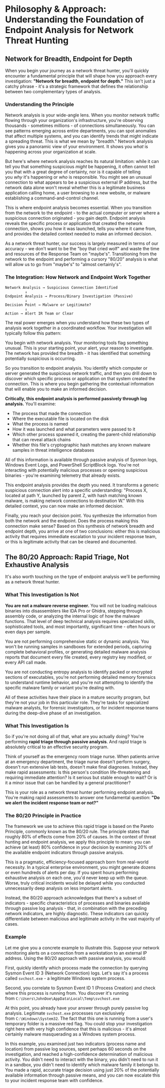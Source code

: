 # Philosophy & Approach: Understanding the Foundation of Endpoint Analysis for Network Threat Hunting

## Network for Breadth, Endpoint for Depth

When you begin your journey as a network threat hunter, you'll quickly encounter a fundamental principle that will shape how you approach every investigation: **"Network for breadth, endpoint for depth."** This isn't just a catchy phrase - it's a strategic framework that defines the relationship between two complementary types of analysis.

### Understanding the Principle

Network analysis is your wide-angle lens. When you monitor network traffic flowing through your organization's infrastructure, you're observing thousands - sometimes millions - of connections simultaneously. You can see patterns emerging across entire departments, you can spot anomalies that affect multiple systems, and you can identify trends that might indicate a spreading threat. This is what we mean by "breadth." Network analysis gives you a panoramic view of your environment. It shows you _what_ is happening across your organization at scale.

But here's where network analysis reaches its natural limitation: while it can tell you that something suspicious _might_ be happening, it often cannot tell you that with a great degree of certainty, nor is it capable of telling you _why_ it's happening or _who_ is responsible. You might see an unusual connection to what appears to be a suspicious external IP address, but the network data alone won't reveal whether this is a legitimate business application calling home, a user browsing to a new website, or malware establishing a command-and-control channel.

This is where endpoint analysis becomes essential. When you transition from the network to the endpoint - to the actual computer or server where a suspicious connection originated - you gain depth. Endpoint analysis reveals the specific process or application that created the network connection, shows you how it was launched, tells you where it came from, and provides the detailed context needed to make an informed decision.

As a network threat hunter, our success is largely measured in terms of our accuracy - we don't want to be the "boy that cried wolf" and waste the time and resources of the Response Team on "maybe's". Transitioning from the network to the endpoint and performing a cursory "80/20" analysis is what will allow us to go from "maybe's" to "almost certainly's".

### The Integration: How Network and Endpoint Work Together

```
Network Analysis → Suspicious Connection Identified
         ↓
Endpoint Analysis → Process/Binary Investigation (Passive)
         ↓
Decision Point → Malware or Legitimate?
         ↓
Action → Alert IR Team or Clear
```

The real power emerges when you understand how these two types of analysis work together in a coordinated workflow. Your investigation will typically follow this pattern:

You begin with network analysis. Your monitoring tools flag something unusual. This is your starting point, your alert, your reason to investigate. The network has provided the breadth - it has identified that something potentially suspicious is occurring.

So you transition to endpoint analysis. You identify which computer or server generated the suspicious network traffic, and then you drill down to discover which specific process or application on that system created the connection. This is where you begin gathering the contextual information that will enable you to make an informed decision.

**Critically, this endpoint analysis is performed passively through log analysis.** You'll examine:

- The process that made the connection
- Where the executable file is located on the disk
- What the process is named
- How it was launched and what parameters were passed to it
- Which other process spawned it, creating the parent-child relationship that can reveal attack chains
- Whether this file's cryptographic hash matches any known malware samples in threat intelligence databases

All of this information is available through passive analysis of Sysmon logs, Windows Event Logs, and PowerShell ScriptBlock logs. You're not interacting with potentially malicious processes or opening suspicious binaries - you're examining telemetry that already exists.

This endpoint analysis provides the depth you need. It transforms a generic suspicious connection alert into a specific understanding: "Process X, located at path Y, launched by parent Z, with hash matching known malware, is making network connections to destination W." With this detailed context, you can now make an informed decision.

Finally, you reach your decision point. You synthesize the information from both the network and the endpoint. Does the process making this connection make sense? Based on this synthesis of network breadth and endpoint depth, you arrive at one of two conclusions: either this is malicious activity that requires immediate escalation to your incident response team, or this is legitimate activity that can be cleared and documented.


## The 80/20 Approach: Rapid Triage, Not Exhaustive Analysis

It's also worth touching on the type of endpoint analysis we'll be performing as a network threat hunter.

### What This Investigation Is Not

**You are not a malware reverse engineer.** You will not be loading malicious binaries into disassemblers like IDA Pro or Ghidra, stepping through assembly code, or analyzing the internal logic of how the malware functions. That level of deep technical analysis requires specialized skills, sophisticated tools, and most importantly, significant time - often hours or even days per sample.

You are not performing comprehensive static or dynamic analysis. You won't be running samples in sandboxes for extended periods, capturing complete behavioral profiles, or generating detailed malware analysis reports that document every file created, every registry key modified, or every API call made.

You are not conducting entropy analysis to identify packed or encrypted sections of executables, you're not performing detailed memory forensics to understand runtime behavior, and you're not attempting to identify the specific malware family or variant you're dealing with.

All of these activities have their place in a mature security program, but they're not your job in this particular role. They're tasks for specialized malware analysts, for forensic investigators, or for incident response teams during the deep-dive phase of an investigation.

### What This Investigation Is

So if you're not doing all of that, what are you actually doing? You're performing **rapid triage through passive analysis**. And rapid triage is absolutely critical to an effective security program.

Think of yourself as the emergency room triage nurse. When patients arrive at an emergency department, the triage nurse doesn't perform surgery, doesn't run extensive lab tests, doesn't make final diagnoses. Instead, they make rapid assessments: Is this person's condition life-threatening and requiring immediate attention? Is it serious but stable enough to wait? Or is it a minor issue that can be handled by a general practitioner?

This is your role as a network threat hunter performing endpoint analysis. You're making rapid assessments to answer one fundamental question: **"Do we alert the incident response team or not?"**

### The 80/20 Principle in Practice

The framework we use to achieve this rapid triage is based on the Pareto Principle, commonly known as the 80/20 rule. The principle states that roughly 80% of effects come from 20% of causes. In the context of threat hunting and endpoint analysis, we apply this principle to mean: you can achieve (at least) 80% confidence in your decision by examining 20% of the available endpoint indicators through passive analysis.

This is a pragmatic, efficiency-focused approach born from real-world necessity. In a typical enterprise environment, you might generate dozens or even hundreds of alerts per day. If you spent hours performing exhaustive analysis on each one, you'd never keep up with the queue. Worse, truly critical incidents would be delayed while you conducted unnecessarily deep analysis on less important alerts.

Instead, the 80/20 approach acknowledges that there's a subset of indicators - specific characteristics of processes and binaries available through passive log analysis - that, in combination with the preceding network indicators, are highly diagnostic. These indicators can quickly differentiate between malicious and legitimate activity in the vast majority of cases.

### Example

Let me give you a concrete example to illustrate this. Suppose your network monitoring alerts on a connection from a workstation to an external IP address. Using the 80/20 approach with passive analysis, you would:

First, quickly identify which process made the connection by querying Sysmon Event ID 3 (Network Connection) logs. Let's say it's a process called `svchost.exe` - a legitimate Windows system process.

Second, you correlate to Sysmon Event ID 1 (Process Creation) and check where this process is running from. You discover it's running from `C:\Users\JohnDoe\AppData\Local\Temp\svchost.exe`

At this point, you already have your answer through purely passive log analysis. Legitimate `svchost.exe` processes run exclusively from `C:\Windows\System32`. The fact that this one is running from a user's temporary folder is a massive red flag. You could stop your investigation right here with very high confidence that this is malicious - it's almost certainly malware masquerading as a Windows system process.

In this example, you examined just two indicators (process name and location) from passive log sources, spent perhaps 60 seconds on the investigation, and reached a high-confidence determination of malicious activity. You didn't need to interact with the binary, you didn't need to run it in a sandbox, you didn't need to identify which malware family it belongs to. You made a rapid, accurate triage decision using just 20% of the potentially available information through passive means, and you can now escalate this to your incident response team with confidence.







